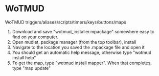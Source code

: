 # WoTMUD
WoTMUD triggers/aliases/scripts/timers/keys/buttons/maps

1) Download and save "wotmud_installer.mpackage" somewhere easy to find on your computer.
2) Open mudlet, package manager (from the top toolbar), install
3) Navigate to the location you saved the .mpackage file and open it
4) You should get an automatic help message, otherwise type "wotmud install help"
5) To get the map, type "wotmud install mapper". When that completes, type "map update"
